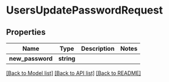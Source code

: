 # UsersUpdatePasswordRequest

## Properties
Name | Type | Description | Notes
------------ | ------------- | ------------- | -------------
**new_password** | **string** |  | 

[[Back to Model list]](../README.md#documentation-for-models) [[Back to API list]](../README.md#documentation-for-api-endpoints) [[Back to README]](../README.md)


